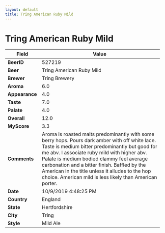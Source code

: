 ```yaml
---
layout: default
title: Tring American Ruby Mild
---
```


# Tring American Ruby Mild

| Field         | Value     |
|---------------|-----------|
| **BeerID** | 527219 |
| **Beer** | Tring American Ruby Mild |
| **Brewer** | Tring Brewery |
| **Aroma** | 6.0 |
| **Appearance** | 4.0 |
| **Taste** | 7.0 |
| **Palate** | 4.0 |
| **Overall** | 12.0 |
| **MyScore** | 3.3 |
| **Comments** | Aroma is roasted malts predominantly with some berry hops.  Pours dark amber with off white lace. Taste is medium bitter predominantly but good for me abv. I associate ruby mild with higher abv. Palate is medium bodied clammy feel average carbonation and a bitter finish. Baffled by the American in the title unless it alludes to the hop choice. American mild is less likely than American porter. |
| **Date** | 10/9/2019 4:48:25 PM |
| **Country** | England |
| **State** | Hertfordshire |
| **City** | Tring |
| **Style** | Mild Ale |
